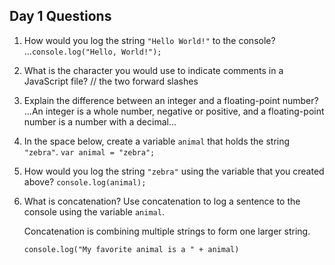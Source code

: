 ## Day 1 Questions

1. How would you log the string `"Hello World!"` to the console?
   ...`console.log("Hello, World!");`
1. What is the character you would use to indicate comments in a JavaScript file?
   // the two forward slashes
1. Explain the difference between an integer and a floating-point number?
   ...An integer is a whole number, negative or positive, and a floating-point number is a number with a decimal...
1. In the space below, create a variable `animal` that holds the string `"zebra"`.
   `var animal = "zebra";`
1. How would you log the string `"zebra"` using the variable that you created above?
   `console.log(animal);`
1. What is concatenation? Use concatenation to log a sentence to the console using the variable `animal`.

   Concatenation is combining multiple strings to form one larger string.
   
   `console.log("My favorite animal is a " + animal)`

